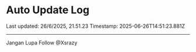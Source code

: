 # Auto Update Log

Last updated: 26/6/2025, 21.51.23
Timestamp: 2025-06-26T14:51:23.881Z

---

Jangan Lupa Follow @Xsrazy